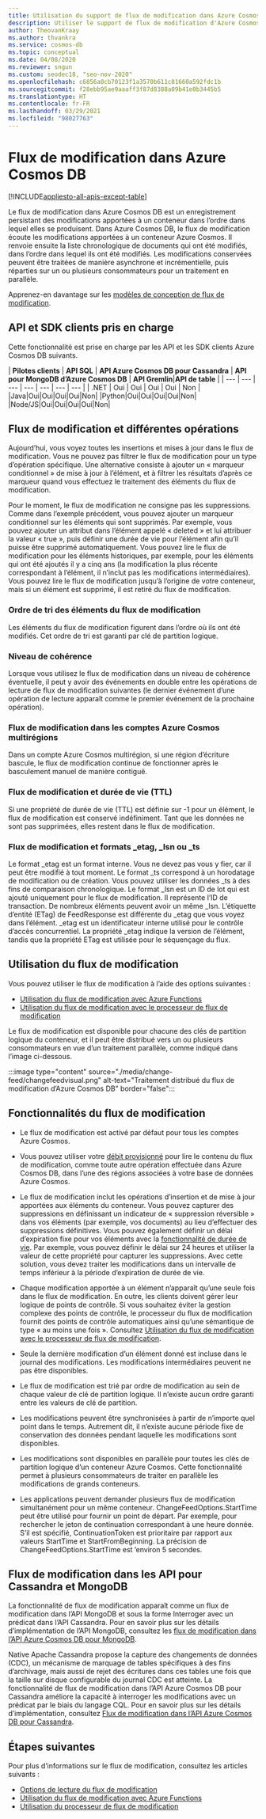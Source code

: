 ```yaml
---
title: Utilisation du support de flux de modification dans Azure Cosmos DB
description: Utiliser le support de flux de modification d'Azure Cosmos DB pour le suivi des modifications des documents, les opérations de traitement basées sur les événements comme les déclencheurs, et la mise à jour des systèmes de cache et d'analyse
author: TheovanKraay
ms.author: thvankra
ms.service: cosmos-db
ms.topic: conceptual
ms.date: 04/08/2020
ms.reviewer: sngun
ms.custom: seodec18, "seo-nov-2020"
ms.openlocfilehash: c6856a0cb70123f1a3570b611c81660a592fdc1b
ms.sourcegitcommit: f28ebb95ae9aaaff3f87d8388a09b41e0b3445b5
ms.translationtype: HT
ms.contentlocale: fr-FR
ms.lasthandoff: 03/29/2021
ms.locfileid: "98027763"
---
```

# <a name="change-feed-in-azure-cosmos-db"></a>Flux de modification dans Azure Cosmos DB
[!INCLUDE[appliesto-all-apis-except-table](includes/appliesto-all-apis-except-table.md)]

Le flux de modification dans Azure Cosmos DB est un enregistrement persistant des modifications apportées à un conteneur dans l’ordre dans lequel elles se produisent. Dans Azure Cosmos DB, le flux de modification écoute les modifications apportées à un conteneur Azure Cosmos. Il renvoie ensuite la liste chronologique de documents qui ont été modifiés, dans l’ordre dans lequel ils ont été modifiés. Les modifications conservées peuvent être traitées de manière asynchrone et incrémentielle, puis réparties sur un ou plusieurs consommateurs pour un traitement en parallèle.

Apprenez-en davantage sur les [modèles de conception de flux de modification](change-feed-design-patterns.md).

## <a name="supported-apis-and-client-sdks"></a>API et SDK clients pris en charge

Cette fonctionnalité est prise en charge par les API et les SDK clients Azure Cosmos DB suivants.

| **Pilotes clients** | **API SQL** | **API Azure Cosmos DB pour Cassandra** | **API pour MongoDB d’Azure Cosmos DB** | **API Gremlin**|**API de table** |
| --- | --- | --- | --- | --- | --- | --- |
| .NET | Oui | Oui | Oui | Oui | Non |
|Java|Oui|Oui|Oui|Oui|Non|
|Python|Oui|Oui|Oui|Oui|Non|
|Node/JS|Oui|Oui|Oui|Oui|Non|

## <a name="change-feed-and-different-operations"></a>Flux de modification et différentes opérations

Aujourd’hui, vous voyez toutes les insertions et mises à jour dans le flux de modification. Vous ne pouvez pas filtrer le flux de modification pour un type d’opération spécifique. Une alternative consiste à ajouter un « marqueur conditionnel » de mise à jour à l’élément, et à filtrer les résultats d’après ce marqueur quand vous effectuez le traitement des éléments du flux de modification.

Pour le moment, le flux de modification ne consigne pas les suppressions. Comme dans l’exemple précédent, vous pouvez ajouter un marqueur conditionnel sur les éléments qui sont supprimés. Par exemple, vous pouvez ajouter un attribut dans l’élément appelé « deleted » et lui attribuer la valeur « true », puis définir une durée de vie pour l’élément afin qu’il puisse être supprimé automatiquement. Vous pouvez lire le flux de modification pour les éléments historiques, par exemple, pour les éléments qui ont été ajoutés il y a cinq ans (la modification la plus récente correspondant à l’élément, il n’inclut pas les modifications intermédiaires). Vous pouvez lire le flux de modification jusqu’à l’origine de votre conteneur, mais si un élément est supprimé, il est retiré du flux de modification.

### <a name="sort-order-of-items-in-change-feed"></a>Ordre de tri des éléments du flux de modification

Les éléments du flux de modification figurent dans l’ordre où ils ont été modifiés. Cet ordre de tri est garanti par clé de partition logique.

### <a name="consistency-level"></a>Niveau de cohérence

Lorsque vous utilisez le flux de modification dans un niveau de cohérence éventuelle, il peut y avoir des événements en double entre les opérations de lecture de flux de modification suivantes (le dernier événement d’une opération de lecture apparaît comme le premier événement de la prochaine opération).

### <a name="change-feed-in-multi-region-azure-cosmos-accounts"></a>Flux de modification dans les comptes Azure Cosmos multirégions

Dans un compte Azure Cosmos multirégion, si une région d’écriture bascule, le flux de modification continue de fonctionner après le basculement manuel de manière contiguë.

### <a name="change-feed-and-time-to-live-ttl"></a>Flux de modification et durée de vie (TTL)

Si une propriété de durée de vie (TTL) est définie sur -1 pour un élément, le flux de modification est conservé indéfiniment. Tant que les données ne sont pas supprimées, elles restent dans le flux de modification.  

### <a name="change-feed-and-_etag-_lsn-or-_ts"></a>Flux de modification et formats _etag, _lsn ou _ts

Le format _etag est un format interne. Vous ne devez pas vous y fier, car il peut être modifié à tout moment. Le format _ts correspond à un horodatage de modification ou de création. Vous pouvez utiliser les données _ts à des fins de comparaison chronologique. Le format _lsn est un ID de lot qui est ajouté uniquement pour le flux de modification. Il représente l’ID de transaction. De nombreux éléments peuvent avoir un même _lsn. L’étiquette d’entité (ETag) de FeedResponse est différente du _etag que vous voyez dans l’élément. _etag est un identificateur interne utilisé pour le contrôle d’accès concurrentiel. La propriété _etag indique la version de l’élément, tandis que la propriété ETag est utilisée pour le séquençage du flux.

## <a name="working-with-change-feed"></a>Utilisation du flux de modification

Vous pouvez utiliser le flux de modification à l’aide des options suivantes :

* [Utilisation du flux de modification avec Azure Functions](change-feed-functions.md)
* [Utilisation du flux de modification avec le processeur de flux de modification](change-feed-processor.md) 

Le flux de modification est disponible pour chacune des clés de partition logique du conteneur, et il peut être distribué vers un ou plusieurs consommateurs en vue d’un traitement parallèle, comme indiqué dans l’image ci-dessous.

:::image type="content" source="./media/change-feed/changefeedvisual.png" alt-text="Traitement distribué du flux de modification d’Azure Cosmos DB" border="false":::

## <a name="features-of-change-feed"></a>Fonctionnalités du flux de modification

* Le flux de modification est activé par défaut pour tous les comptes Azure Cosmos.

* Vous pouvez utiliser votre [débit provisionné](request-units.md) pour lire le contenu du flux de modification, comme toute autre opération effectuée dans Azure Cosmos DB, dans l’une des régions associées à votre base de données Azure Cosmos.

* Le flux de modification inclut les opérations d’insertion et de mise à jour apportées aux éléments du conteneur. Vous pouvez capturer des suppressions en définissant un indicateur de « suppression réversible » dans vos éléments (par exemple, vos documents) au lieu d’effectuer des suppressions définitives. Vous pouvez également définir un délai d’expiration fixe pour vos éléments avec la [fonctionnalité de durée de vie](time-to-live.md). Par exemple, vous pouvez définir le délai sur 24 heures et utiliser la valeur de cette propriété pour capturer les suppressions. Avec cette solution, vous devez traiter les modifications dans un intervalle de temps inférieur à la période d’expiration de durée de vie.

* Chaque modification apportée à un élément n’apparaît qu’une seule fois dans le flux de modification. En outre, les clients doivent gérer leur logique de points de contrôle. Si vous souhaitez éviter la gestion complexe des points de contrôle, le processeur du flux de modification fournit des points de contrôle automatiques ainsi qu’une sémantique de type « au moins une fois ». Consultez [Utilisation du flux de modification avec le processeur de flux de modification](change-feed-processor.md).

* Seule la dernière modification d’un élément donné est incluse dans le journal des modifications. Les modifications intermédiaires peuvent ne pas être disponibles.

* Le flux de modification est trié par ordre de modification au sein de chaque valeur de clé de partition logique. Il n’existe aucun ordre garanti entre les valeurs de clé de partition.

* Les modifications peuvent être synchronisées à partir de n’importe quel point dans le temps. Autrement dit, il n’existe aucune période fixe de conservation des données pendant laquelle les modifications sont disponibles.

* Les modifications sont disponibles en parallèle pour toutes les clés de partition logique d’un conteneur Azure Cosmos. Cette fonctionnalité permet à plusieurs consommateurs de traiter en parallèle les modifications de grands conteneurs.

* Les applications peuvent demander plusieurs flux de modification simultanément pour un même conteneur. ChangeFeedOptions.StartTime peut être utilisé pour fournir un point de départ. Par exemple, pour rechercher le jeton de continuation correspondant à une heure donnée. S’il est spécifié, ContinuationToken est prioritaire par rapport aux valeurs StartTime et StartFromBeginning. La précision de ChangeFeedOptions.StartTime est ’environ 5 secondes.

## <a name="change-feed-in-apis-for-cassandra-and-mongodb"></a>Flux de modification dans les API pour Cassandra et MongoDB

La fonctionnalité de flux de modification apparaît comme un flux de modification dans l’API MongoDB et sous la forme Interroger avec un prédicat dans l’API Cassandra. Pour en savoir plus sur les détails d’implémentation de l’API MongoDB, consultez les [flux de modification dans l’API Azure Cosmos DB pour MongoDB](mongodb-change-streams.md).

Native Apache Cassandra propose la capture des changements de données (CDC), un mécanisme de marquage de tables spécifiques à des fins d’archivage, mais aussi de rejet des écritures dans ces tables une fois que la taille sur disque configurable du journal CDC est atteinte. La fonctionnalité de flux de modification dans l’API Azure Cosmos DB pour Cassandra améliore la capacité à interroger les modifications avec un prédicat par le biais du langage CQL. Pour en savoir plus sur les détails d’implémentation, consultez [Flux de modification dans l’API Azure Cosmos DB pour Cassandra](cassandra-change-feed.md).

## <a name="next-steps"></a>Étapes suivantes

Pour plus d’informations sur le flux de modification, consultez les articles suivants :

* [Options de lecture du flux de modification](read-change-feed.md)
* [Utilisation du flux de modification avec Azure Functions](change-feed-functions.md)
* [Utilisation du processeur de flux de modification](change-feed-processor.md)
